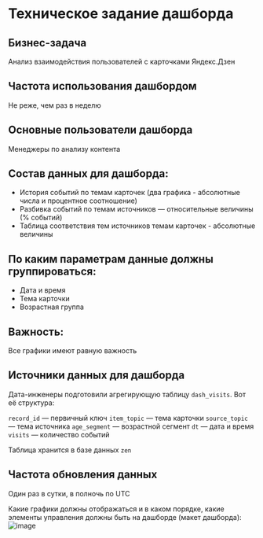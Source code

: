 # Техническое задание дашборда

## Бизнес-задача
Анализ взаимодействия пользователей с карточками Яндекс.Дзен

## Частота использования дашбордом
Не реже, чем раз в неделю

## Основные пользователи дашборда
Менеджеры по анализу контента

## Состав данных для дашборда:
- История событий по темам карточек (два графика - абсолютные числа и процентное соотношение)
- Разбивка событий по темам источников — относительные величины (% событий)
- Таблица соответствия тем источников темам карточек - абсолютные величины

## По каким параметрам данные должны группироваться:
- Дата и время
- Тема карточки
- Возрастная группа

## Важность: 
Все графики имеют равную важность

## Источники данных для дашборда
Дата-инженеры подготовили агрегирующую таблицу `dash_visits`. Вот её структура:

`record_id`  — первичный ключ
`item_topic` — тема карточки
`source_topic` — тема источника
`age_segment` — возрастной сегмент
`dt` — дата и время
`visits` — количество событий

Таблица хранится в базе данных `zen`

## Частота обновления данных
Один раз в сутки, в полночь по UTC

Какие графики должны отображаться и в каком порядке, какие элементы управления должны быть на дашборде (макет дашборда):
![image](https://user-images.githubusercontent.com/119079813/210170377-b6793aef-f2ee-4bf3-a5a4-e15d1c9d9be9.png)
